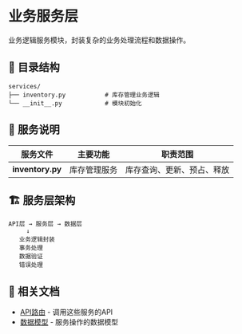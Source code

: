# 业务服务层

业务逻辑服务模块，封装复杂的业务处理流程和数据操作。

## 📁 目录结构

```
services/
├── inventory.py           # 库存管理业务逻辑
└── __init__.py            # 模块初始化
```

## 🔧 服务说明

| 服务文件 | 主要功能 | 职责范围 |
|---------|---------|---------|
| **inventory.py** | 库存管理服务 | 库存查询、更新、预占、释放 |

## 🏗️ 服务层架构

```
API层 → 服务层 → 数据层
     ↓
   业务逻辑封装
   事务处理
   数据验证
   错误处理
```

## 🔗 相关文档

- [API路由](../api/README.md) - 调用这些服务的API
- [数据模型](../models.py) - 服务操作的数据模型